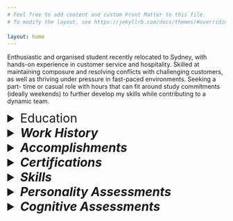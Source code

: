 ```yaml
---
# Feel free to add content and custom Front Matter to this file.
# To modify the layout, see https://jekyllrb.com/docs/themes/#overriding-theme-defaults

layout: home
---
```


Enthusiastic and organised student recently relocated to Sydney, with hands-on experience in
customer service and hospitality. Skilled at maintaining composure and resolving conflicts with
challenging customers, as well as thriving under pressure in fast-paced environments. Seeking a part-
time or casual role with hours that can fit around study commitments (ideally weekends) to further
develop my skills while contributing to a dynamic team.

<details>
    <summary style="font-size: 2em;">Education</summary>
        <div style="white-space: pre-wrap;">
    <b>Bachelor of Arts</b> | <i>University of Notre Dame</i> | Beginning Feb 2025
    <b>Undergraduate Certificate in Science (Transferred)</b> | <i>University of Tasmania</i> | Jul 2024–Dec 2024
        · Student representative
        · 7.0 GPA
    <b>Various Single Subjects</b> | <i>Open Universities Australia<i> | Aug 2020–Dec 2023
        · 100% mark in Foundations of Mathematics (Murdoch University, 2020)
    <b>Years 7-11<b> | <i>Nepean Creative and Performing Arts High School<i> | 2019–Aug 2020
        · Head of Year (yr. 7, 2019)
        · ICAS Science High Distinction (2019)
        · APSMO Mathematical Olympiad Highest Individual Score (2019)
        </div>
</details>

<details>
    <summary style="font-size: 2em;">Work History</summary>
        <div style="white-space: pre-wrap;">
    <b>Food & Beverage Team Member (Front of House)</b> | <i>Scenic World</i> | Jun 2024–Jan 2025
        · Provided exceptional customer service in a fast-paced environment, handling high-pressure situations and effectively resolving customer concerns
        · Operated Point of Sale systems (in both café and restaurant settings), processing transactions accurately and efficiently
        · Collaborated with tour guides and group leaders to ensure an outstanding guest experience
        · Performed various tasks for corporate events, weddings, and other functions, including setup and waitstaff duties
    <b>Academic Tutor</b> | <i>Just Think About It Education</i> | Feb 2023–Jun 2024
        · 1-1 Maths, English, and Science tuition up to Year 12
        </div>
</details>

<details>
    <summary style="font-size: 2em;">Accomplishments</summary>
        work in progress
</details>

<details>
    <summary style="font-size: 2em;">Certifications</summary>
        <div style="white-space: pre-wrap;">
        · RSA
        · Food Handler Basics Certificate
        </div>
</details>

<details>
    <summary style="font-size: 2em;">Skills</summary>
        
</details>

<details>
    <summary style="font-size: 2em;">Personality Assessments</summary>
        <div style="margin-left: 30px;">
        <details>
            <summary style="font-size: 1.5em;">Myers–Briggs Type Indicator: ENTJ-A</summary>
                <img src="assets/ENTJ Personality (Commander) 16Personalities.png" alt="81% Extraverted, 81% Intuitive, 67% Thinking, 69% Judging, 89% Assertive">
        </details>

        <details>
            <summary style="font-size: 1.5em;">Big Five</summary>

        </details>

        <details>
            <summary style="font-size: 1.5em;">DISC Assessment</summary>
                <img src="assets/downloadfile.png" alt="change">
        </details>
        </div>
</details>

<details>
    <summary style="font-size: 2em;">Cognitive Assessments</summary>
        <div style="margin-left: 30px;">
        <details>
            <summary style="font-size: 1.5em;">Work in progress</summary>

        </details>
        </div>
</details>